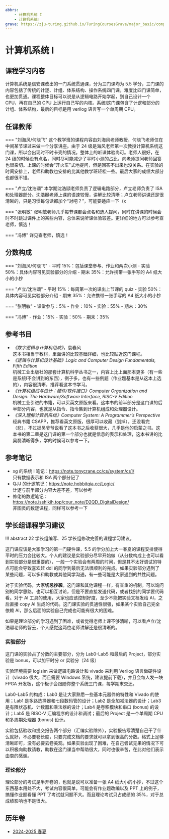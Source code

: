 ```yaml
---
abbrs:
    - 计算机系统 I
    - 计算机系统Ⅰ
grave: https://zju-turing.github.io/TuringCoursesGrave/major_basic/computer_system1/
---
```


# 计算机系统 Ⅰ

## 课程学习内容

计算机系统是信安课改出的一门系统贯通课，分为三门课均为 5.5 学分，三门课的内容包括了传统的计逻、计组、体系结构、操作系统四门课，难度比四门课简单，也更加贯通。课程整体目标可以说是从逻辑电路开始学起，到自己设计一个 CPU，再在自己的 CPU 上运行自己写的内核。系统Ⅰ这门课包含了计逻和部分的计组、体系结构，最后的目标是用 verilog 语言写一个单周期 CPU。

## 任课教师

=== "刘海风/何晓飞"
    这个教学班的课程内容由刘海风老师教授，何晓飞老师仅在中间某节课过来做一个分享讲座。由于 24 级是海风老师第一次教授计算机系统这门课，所以会出现时不时卡壳的情况。整体上的听课体验尚可。老师人很好，在 24 级的时候没有点名，同时尽可能减少了平时小测的占比，向老师提问老师回答也很亲切。上课的时候会“开火车”式地提问，但是回答不出来也没关系。在实验的时间安排上，老师和助教也安排的比其他教学班轻松一些。最后大家的成绩大部分也都很不错。

=== "卢立/沈浩頲"
    本学期沈浩頲老师负责了逻辑电路部分，卢立老师负责了 ISA 和处理器部分。沈浩頲老师上课的语速较慢，讲解比较清晰；卢立老师讲课还是很清晰的，只是习惯每句话都加个“对吧？”，可能要适应一下（x

=== "张明敏"
    张明敏老师几乎每节课都会点名和选人提问，同时在讲课的时候会时不时跳过课件上的某些内容，总体来说听课体验较差。更详细的地方可以参考查老师，慎选！

=== "冯博"
    详见查老师，慎选！

## 分数构成

=== "刘海风/何晓飞"
    - 平时 15%：包括课堂参与、作业和两次小测
    - 实验 50%：具体内容可见实验部分的介绍
    - 期末 35%：允许携带一张手写的 A4 纸大小的小抄

=== "卢立/沈浩頲"
    - 平时 15%：每周第一次的课出上节课的 quiz
    - 实验 50%：具体内容可见实验部分介绍
    - 期末 35%：允许携带一张手写的 A4 纸大小的小抄

=== "张明敏"
    - 课堂参与：5%
    - 作业：10%
    - 实验：55%
    - 期末：30%

=== "冯博"
    - 作业：15%
    - 实验：50%
    - 期末：35%

## 参考书目

- *《数字逻辑与计算机组成》*，袁春风  
    这本书相当于教材，里面讲的比较基础详细，也比较贴近这门课程。
- *《逻辑与计算机设计基础》Logic and Computer Design Fundamentals, Fifth Edition*  
    机械工业出版社的那套计算机科学丛书之一，内容上比上面那本更多（有一些是系统Ⅰ不会讲到的东西），例子多，也有一些例题（作业题基本是从这本上选的），内容很清晰，推荐看这本书学习。
- *《计算机组成与设计：硬件/软件接口》Computer Organization and Design: The Hardware/Software Interface, RISC-V Edition*  
    机械工业引进的书籍，可以买英文原版来看。这本书的前半部分是这门课的后半部分内容，也就是从指令、指令集到计算机组成和处理器设计。
- *《深入理解计算机系统》Computer System: A Programmer’s Perspective*  
    经典书籍 CSAPP，推荐看英文原版，很厚可以收藏（划掉）。还没看完（悲），不过据吴爷爷说看了这本书之后收获很大，几乎是他的启蒙之书。这本书的第二章是这门课的第一个部分也就是信息的表示和处理，这本书讲的比吴磊清晰得多，学的时候可以参考一下。

## 参考笔记

- xg 的系统 Ⅰ 笔记：https://note.tonycrane.cc/cs/system/cs1/  
    只有数据表示和 ISA 两个部分记了
- QJJ 的计逻笔记：https://note.hobbitqia.cc/Logic/  
    计逻与前半部分内容大差不差，可以参考
- 修佬的数逻笔记：https://note.isshikih.top/cour_note/D2QD_DigitalDesign/  
    非图灵的数逻课程，同样可以参考一下

## 学长组课程学习建议

!!! abstract
    22 学长组编写、25 学长组修改完善的课程学习建议。

这门课应该是大家学习的第一门硬件课，5.5 的学分加上大一春夏的课程安排使得平时的压力会比较大。个人的建议是实验部分尽早开始做（从分数构成上也可以看到实验部分是很重要的），一般一个实验会有两周的时间，但是其不太好调试的特点可能会导致喜欢赶 ddl 的同学到最后无法很顺利的完成。如果实验部分遇到了某些问题，可以多和助教或其他同学沟通，有一些可能是大家遇到的共性问题。

对于实验代码，大家**切忌抄袭**。这门课和其他课程一样，有查重的机制。可以询问别的同学思路，也可以相互讨论，但是不要直接发送代码，或者找别的同学要代码看。对于 AI 工具的使用，大家也应该控制好度，至少不能把实验文档发给 AI，之后直接 copy AI 生成的代码。这门课实验的贯通性很强，如果某个实验自己完全依赖 AI，那么后面的实验自己完成也可能有很大的困难。

如果是理论部分的学习遇到了困难，或者觉得老师上课不够清晰，可以看卢立/沈浩頲老师的智云，个人感觉这两位老师讲解还是很清晰的。

### 实验部分

这门课的实验占了分数的主要部分，分为 Lab0-Lab5 和最后的 Project，部分实验是 bonus，可以加平时分 or 实验分（24 级）

实验环境需要 logisim 来做逻辑电路设计和 vivado 来利用 Verilog 语言做硬件设计（vivado 很大，而且需要 Windows 系统，建议提前下载），并且会每人发一块 FPGA 开发板，这个板子会跟随你整个系统三门课，每学期末交还。

Lab0-Lab5 的构成：Lab0 是让大家熟悉一些基本元器件的特性和 Vivado 的使用；Lab1 是多路选择器和七段数码管的设计；Lab2 是全加减法器的设计；Lab3 是有限状态机、计数器和乘法器的设计；Lab4 是卷积模块和串口 (bonus) 的设计；Lab5 是 RISC-V 汇编程序的设计和调试；最后的 Project 是一个单周期 CPU 和多周期处理器 (bonus) 设计。

实验包括验收和提交报告两个部分（汇编实验除外），实验报告写清楚自己干了什么就好，不必要卷长度，只要完成文档的要求就可以拿到很高的分数。格式上足够清晰即可，没有必要去卷美观。如果实验出现了困难，在自己尝试无果的情况下可以积极向助教请教，助教在这门课当中帮助很大，同时也很辛苦，在此对他们表示由衷的感谢。

### 理论部分

理论部分的考试是半开卷的，也就是说可以准备一张 A4 纸大小的小抄，不过这个东西基本用处不大，考试内容很简单，可能会有作业题改编以及 PPT 上的例子，搞懂作业题看懂 PPT 了考试就问题不大。而且理论考试只占成绩的 35%，对于总成绩影响也不是很大。

## 历年卷

- [2024-2025 春夏](https://www.cc98.org/topic/6220572)